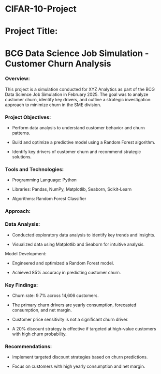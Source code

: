 # CIFAR-10-Project
# Project Title:
# BCG Data Science Job Simulation - Customer Churn Analysis

### Overview:
This project is a simulation conducted for XYZ Analytics as part of the BCG Data Science Job Simulation in February 2025. The goal was to analyze customer churn, identify key drivers, and outline a strategic investigation approach to minimize churn in the SME division.

### Project Objectives:
- Perform data analysis to understand customer behavior and churn patterns.

- Build and optimize a predictive model using a Random Forest algorithm.

- Identify key drivers of customer churn and recommend strategic solutions.

### Tools and Technologies:
- Programming Language: Python

- Libraries: Pandas, NumPy, Matplotlib, Seaborn, Scikit-Learn

- Algorithms: Random Forest Classifier

### Approach:
### Data Analysis:

- Conducted exploratory data analysis to identify key trends and insights.

- Visualized data using Matplotlib and Seaborn for intuitive analysis.

Model Development:

- Engineered and optimized a Random Forest model.

- Achieved 85% accuracy in predicting customer churn.

### Key Findings:

- Churn rate: 9.7% across 14,606 customers.

- The primary churn drivers are yearly consumption, forecasted consumption, and net margin.

- Customer price sensitivity is not a significant churn driver.

- A 20% discount strategy is effective if targeted at high-value customers with high churn probability.

### Recommendations:

- Implement targeted discount strategies based on churn predictions.

- Focus on customers with high yearly consumption and net margin.

